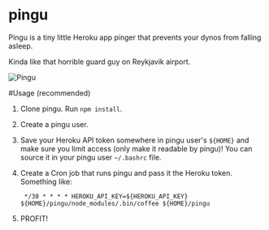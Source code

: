 pingu
=====

Pingu is a tiny little Heroku app pinger that prevents your dynos from falling asleep.

Kinda like that horrible guard guy on Reykjavik airport.

![Pingu](http://uploadingit.com/file/view/n6gcmemr2nfjimpf/pingu_heroku.png)

#Usage (recommended)

1. Clone pingu. Run `npm install`.
2. Create a pingu user.
2. Save your Heroku API token somewhere in pingu user's `${HOME}` and make sure you
   limit access (only make it readable by pingu)! You can source it in your pingu user `~/.bashrc` file.
3. Create a Cron job that runs pingu and pass it the Heroku token. Something like:

        */30 * * * * HEROKU_API_KEY=${HEROKU_API_KEY} ${HOME}/pingu/node_modules/.bin/coffee ${HOME}/pingu

4. PROFIT!

